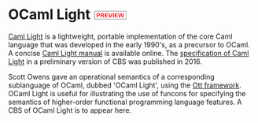 OCaml Light ![PREVIEW](../../Funcons-beta/preview.png)
===========

[Caml Light] is a lightweight, portable implementation of the core Caml 
language that was developed in the early 1990's, as a precursor to OCaml. 
A concise [Caml Light manual] is available online. The [specification of Caml 
Light] in a preliminary version of CBS was published in 2016.

Scott Owens gave an operational semantics of a corresponding sublanguage of 
OCaml, dubbed 'OCaml Light', using the [Ott framework]. OCaml Light is useful
for illustrating the use of funcons for specifying the semantics of
higher-order functional programming language features. A CBS of 
OCaml Light is to appear here.

[Caml Light]: https://caml.inria.fr/caml-light/

[Caml Light manual]: https://caml.inria.fr/pub/docs/manual-caml-light/

[Specification of Caml Light]: http://plancomps.org/taosd2015/

[Ott framework]: http://www.cl.cam.ac.uk/~pes20/ott/
